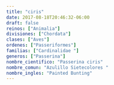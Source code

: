 ```yaml
---
title: "ciris"
date: 2017-08-18T20:46:32-06:00
draft: false
reinos: ["Animalia"]
divisiones: ["Chordata"]
clases: ["Aves"]
ordenes: ["Passeriformes"]
familias: ["Cardinalidae "]
generos: ["Passerina"]
nombre_cientifico: "Passerina ciris"
nombre_comun: "Azulillo Sietecolores "
nombre_ingles: "Painted Bunting"
---
```


